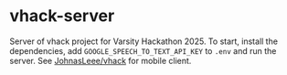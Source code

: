 # vhack-server

Server of vhack project for Varsity Hackathon 2025. To start, install the dependencies, add `GOOGLE_SPEECH_TO_TEXT_API_KEY` to `.env` and run the server. See [JohnasLeee/vhack](https://github.com/JohnasLeee/vhack) for mobile client.